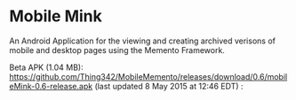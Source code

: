 # Mobile Mink
An Android Application for the viewing and creating archived verisons of mobile and desktop pages using the Memento Framework.

Beta APK (1.04 MB): https://github.com/Thing342/MobileMemento/releases/download/0.6/mobileMink-0.6-release.apk (last updated 8 May 2015 at 12:46 EDT)
:
